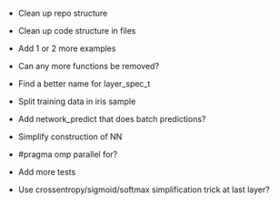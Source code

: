 * Clean up repo structure
* Clean up code structure in files
* Add 1 or 2 more examples
* Can any more functions be removed?
* Find a better name for layer_spec_t
* Split training data in iris sample
* Add network_predict that does batch predictions?

* Simplify construction of NN
* #pragma omp parallel for?
* Add more tests
* Use crossentropy/sigmoid/softmax simplification trick at last layer?
